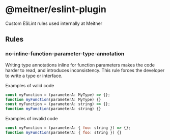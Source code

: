 # @meitner/eslint-plugin

Custom ESLint rules used internally at Meitner

## Rules

### no-inline-function-parameter-type-annotation

Writing type annotations inline for function parameters makes the code harder to read, and introduces inconsistency. This rule forces the developer to write a type or interface.

Examples of valid code

```js
const myFunction = (parameterA: MyType) => {};
function myFunction(parameterA: MyType) {}
const myFunction = (parameterA: string) => {};
function myFunction(parameterA: string) {}
```

Examples of invalid code

```js
const myFunction = (parameterA: { foo: string }) => {};
function myFunction(parameterA: { foo: string }) {}
```
